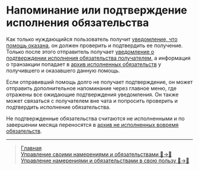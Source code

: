 # Напоминание или подтверждение исполнения обязательства

Как только нуждающийся пользователь получит [уведомление, что помощь оказана](../notifications/money_transferred.md), он должен проверить и подтвердить ее получение. Только после этого отправитель получает [уведомление о подтверждении исполнения обязательства получателем](../notifications/money_received.md), а информация о транзакции попадает в [архив исполненных обязательств](../actions/archive_my.md) у получившего и оказавшего данную помощь. 

Если отправивший помощь долго не получает подтверждение, он может отправить дополнительное напоминание через главное меню, где отражены все ожидающие подтверждения уведомления. Он также может связаться с получателем вне чата и попросить проверить и подтвердить исполнение обязательства.

Не подтвержденные обязательства считаются не исполненными и по завершении месяца переносятся в [архив не исполненных вовремя обязательств](../actions/archive.md).

---
> [Главная](../index.md)  
> [Управление своими намерениями и обязательствами 👤->👥](../actions/show_int_obl.md)  
> [Управление намерениями и обязательствами в свою пользу 👥->👤](../actions/show_int_obl_for_me.md)
